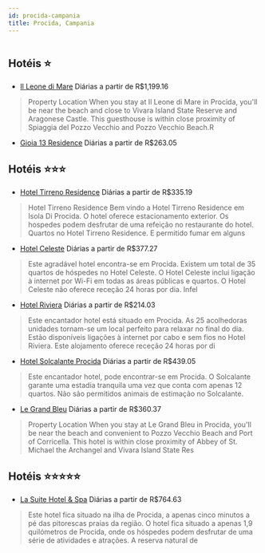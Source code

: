```yaml
---
id: procida-campania
title: Procida, Campania
---
```


<center><img src="https://assets.cosmos-data.com/1/01b872e6243550fc961d9068fbcff41b-532909.jpg" alt="" /></center>


## Hotéis ⭐️

-    [Il Leone di Mare](https://www.hurb.com/aud/https://www.hurb.com/hoteis/procida/il-leone-di-mare-JNP-JP580204?cmp=18055) Diárias a partir de R$1,199.16
   > Property Location When you stay at Il Leone di Mare in Procida, you&apos;ll be near the beach and close to Vivara Island State Reserve and Aragonese Castle.  This guesthouse is within close proximity of Spiaggia del Pozzo Vecchio and Pozzo Vecchio Beach.R
-    [Gioia 13 Residence](https://www.hurb.com/aud/https://www.hurb.com/hoteis/procida/gioia-13-residence-JNP-JP397396?cmp=18055) Diárias a partir de R$263.05
   > 

## Hotéis ⭐️⭐️⭐️

-    [Hotel Tirreno Residence](https://www.hurb.com/aud/https://www.hurb.com/hoteis/procida/hotel-tirreno-residence-JNP-JP891731?cmp=18055) Diárias a partir de R$335.19
   > Hotel Tirreno Residence Bem vindo a Hotel Tirreno Residence em Isola Di Procida. O hotel oferece estacionamento exterior. Os hospedes podem desfrutar de uma refeição no restaurante do hotel. Quartos no Hotel Tirreno Residence. E permitido fumar em alguns 
-    [Hotel Celeste](https://www.hurb.com/aud/https://www.hurb.com/hoteis/procida/hotel-celeste-JNP-JP766850?cmp=18055) Diárias a partir de R$377.27
   > Este agradável hotel encontra-se em Procida. Existem um total de 35 quartos de hóspedes no Hotel Celeste. O Hotel Celeste inclui ligação à internet por Wi-Fi em todas as áreas públicas e quartos. O Hotel Celeste não oferece receção 24 horas por dia. Infel
-    [Hotel Riviera](https://www.hurb.com/aud/https://www.hurb.com/hoteis/procida/hotel-riviera-JNP-JP460720?cmp=18055) Diárias a partir de R$214.03
   > Este encantador hotel está situado em Procida. As 25 acolhedoras unidades tornam-se um local perfeito para relaxar no final do dia. Estão disponíveis ligações à internet por cabo e sem fios no Hotel Riviera. Este alojamento oferece receção 24 horas por di
-    [Hotel Solcalante Procida](https://www.hurb.com/aud/https://www.hurb.com/hoteis/procida/hotel-solcalante-procida-JNP-JP860140?cmp=18055) Diárias a partir de R$439.05
   > Este encantador hotel, pode encontrar-se em Procida. O Solcalante garante uma estadia tranquila uma vez que conta com apenas 12 quartos. Não são permitidos animais de estimação no Solcalante. 
-    [Le Grand Bleu](https://www.hurb.com/aud/https://www.hurb.com/hoteis/procida/le-grand-bleu-JNP-JP771750?cmp=18055) Diárias a partir de R$360.37
   > Property Location When you stay at Le Grand Bleu in Procida, you&apos;ll be near the beach and convenient to Pozzo Vecchio Beach and Port of Corricella. This hotel is within close proximity of Abbey of St. Michael the Archangel and Vivara Island State Res

## Hotéis ⭐️⭐️⭐️⭐️⭐️

-    [La Suite Hotel & Spa](https://www.hurb.com/aud/https://www.hurb.com/hoteis/procida/la-suite-hotel-spa-JNP-JP322063?cmp=18055) Diárias a partir de R$764.63
   > Este hotel fica situado na ilha de Procida, a apenas cinco minutos a pé das pitorescas praias da região. O hotel fica situado a apenas 1,9 quilómetros de Procida, onde os hóspedes podem desfrutar de uma série de atividades e atrações. A reserva natural de
